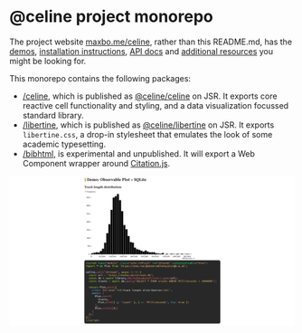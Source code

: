 # @celine project monorepo

The project website [maxbo.me/celine](https://maxbo.me/celine/), rather than this README.md, has the [demos](https://maxbo.me/celine/#demo), [installation instructions](https://maxbo.me/celine/#installation), [API docs](https://maxbo.me/celine/#api) and [additional resources](https://maxbo.me/celine/#resources) you might be looking for.

This monorepo contains the following packages:
- [/celine](https://github.com/MaxwellBo/celine/tree/master/celine), which is published as [@celine/celine](https://jsr.io/@celine/celine) on JSR. It exports core reactive cell functionality and styling, and a data visualization focussed standard library.
- [/libertine](https://github.com/MaxwellBo/celine/tree/master/libertine), which is published as [@celine/libertine](https://jsr.io/@celine/libertine) on JSR. It exports `libertine.css`, a drop-in stylesheet that emulates the look of some academic typesetting.
- [/bibhtml](https://github.com/MaxwellBo/celine/tree/master/bibhtml), is experimental and unpublished. It will export a Web Component wrapper around [Citation.js](https://citation.js.org/).

![demo](og.png)
